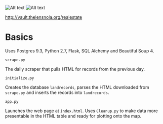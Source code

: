 ![Alt text](http://upload.wikimedia.org/wikipedia/en/thumb/b/b7/The_Wire_Stringer_Bell.jpg/250px-The_Wire_Stringer_Bell.jpg)
![Alt text](http://upload.wikimedia.org/wikipedia/en/thumb/c/c8/The_Wire_Clay_Davis.jpg/250px-The_Wire_Clay_Davis.jpg)

http://vault.thelensnola.org/realestate

# Basics

Uses Postgres 9.3, Python 2.7, Flask, SQL Alchemy and Beautiful Soup 4.

`scrape.py`

The daily scraper that pulls HTML for records from the previous day.

`initialize.py`

Creates the database `landrecords`, parses the HTML downloaded from `scrape.py` and inserts the records into `landrecords`.

`app.py`

Launches the web page at `index.html`. Uses `Cleanup.py` to make data more presentable in the HTML table and ready for plotting onto the map.